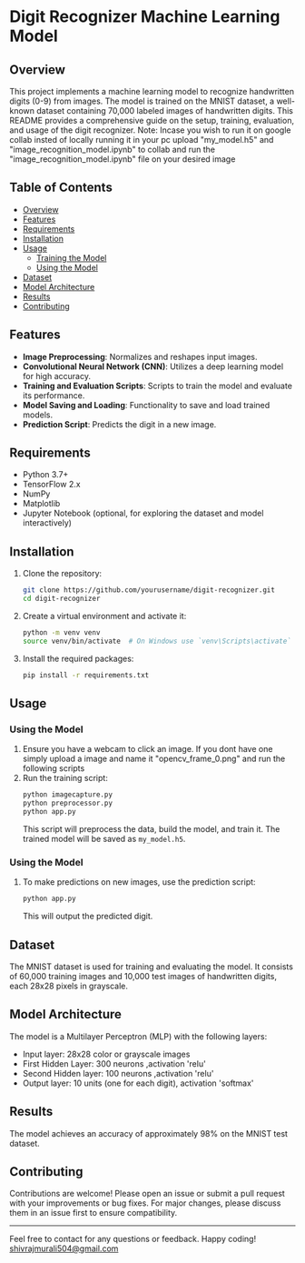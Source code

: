 # Digit Recognizer Machine Learning Model

## Overview

This project implements a machine learning model to recognize handwritten digits (0-9) from images. The model is trained on the MNIST dataset, a well-known dataset containing 70,000 labeled images of handwritten digits. This README provides a comprehensive guide on the setup, training, evaluation, and usage of the digit recognizer.
Note: Incase you wish to run it on google collab insted of locally running it in your pc upload "my_model.h5" and "image_recognition_model.ipynb" to collab and run the "image_recognition_model.ipynb" file on your desired image

## Table of Contents

- [Overview](#overview)
- [Features](#features)
- [Requirements](#requirements)
- [Installation](#installation)
- [Usage](#usage)
  - [Training the Model](#training-the-model)
  - [Using the Model](#using-the-model)
- [Dataset](#dataset)
- [Model Architecture](#model-architecture)
- [Results](#results)
- [Contributing](#contributing)

## Features

- **Image Preprocessing**: Normalizes and reshapes input images.
- **Convolutional Neural Network (CNN)**: Utilizes a deep learning model for high accuracy.
- **Training and Evaluation Scripts**: Scripts to train the model and evaluate its performance.
- **Model Saving and Loading**: Functionality to save and load trained models.
- **Prediction Script**: Predicts the digit in a new image.

## Requirements

- Python 3.7+
- TensorFlow 2.x
- NumPy
- Matplotlib
- Jupyter Notebook (optional, for exploring the dataset and model interactively)

## Installation

1. Clone the repository:
    ```sh
    git clone https://github.com/yourusername/digit-recognizer.git
    cd digit-recognizer
    ```

2. Create a virtual environment and activate it:
    ```sh
    python -m venv venv
    source venv/bin/activate  # On Windows use `venv\Scripts\activate`
    ```

3. Install the required packages:
    ```sh
    pip install -r requirements.txt
    ```

## Usage

### Using the Model

1. Ensure you have a webcam to click an image. If you dont have one simply upload a image and name it "opencv_frame_0.png" and run the following scripts
2. Run the training script:
    ```sh
    python imagecapture.py
    python preprocessor.py
    python app.py
    ```
   This script will preprocess the data, build the model, and train it. The trained model will be saved as `my_model.h5`.

### Using the Model

1. To make predictions on new images, use the prediction script:
    ```sh
    python app.py
    ```
   This will output the predicted digit.

## Dataset

The MNIST dataset is used for training and evaluating the model. It consists of 60,000 training images and 10,000 test images of handwritten digits, each 28x28 pixels in grayscale.

## Model Architecture

The model is a Multilayer Perceptron (MLP) with the following layers:
- Input layer: 28x28 color or grayscale images
- First Hidden Layer: 300 neurons ,activation 'relu'
- Second Hidden layer: 100 neurons ,activation 'relu'
- Output layer: 10 units (one for each digit), activation 'softmax'

## Results

The model achieves an accuracy of approximately 98% on the MNIST test dataset.

## Contributing

Contributions are welcome! Please open an issue or submit a pull request with your improvements or bug fixes. For major changes, please discuss them in an issue first to ensure compatibility.

---

Feel free to contact for any questions or feedback. Happy coding!
shivrajmurali504@gmail.com
